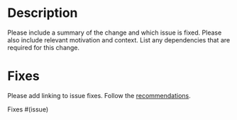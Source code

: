 # Description

Please include a summary of the change and which issue is fixed. Please also include relevant motivation and context. List any dependencies that are required for this change.

# Fixes

Please add linking to issue fixes. Follow the [recommendations](https://docs.github.com/en/issues/tracking-your-work-with-issues/linking-a-pull-request-to-an-issue).

Fixes #(issue)

